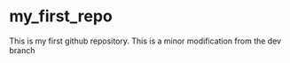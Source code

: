 # my_first_repo
This is my first github repository.
This is a minor modification from the dev branch
